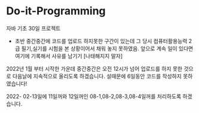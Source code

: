 # Do-it-Programming
자바 기초 30일 프로젝트

- 초반 중간중간에 코드를 업로드 하지못한 구간이 있는데 그 당시 컴퓨터활용능력 2급 필기,실기를 시험을 본 상황이어서
  채워 놓지 못하였음. 앞으로 계속 일이 있다면 여기에 기록해서 사유를 남기기
  [나태해지지 말자]

2022년 1월 부터 시작한 가운데 중간중간은 오전 12시가 넘어 업로드를 하지 못한 것으로 다음날에 지속적으로 올리도록 하겠습니다.
설때문에 6일동안 코드를 작성하지 못하였습니다!

2022- 02-13일에 11일꺼와 12일꺼인 08-1,08-2,08-3,08-4일꺼를 처리하도록 하겠습니다. 
 

 
